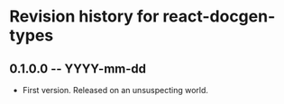 # Revision history for react-docgen-types

## 0.1.0.0  -- YYYY-mm-dd

* First version. Released on an unsuspecting world.
